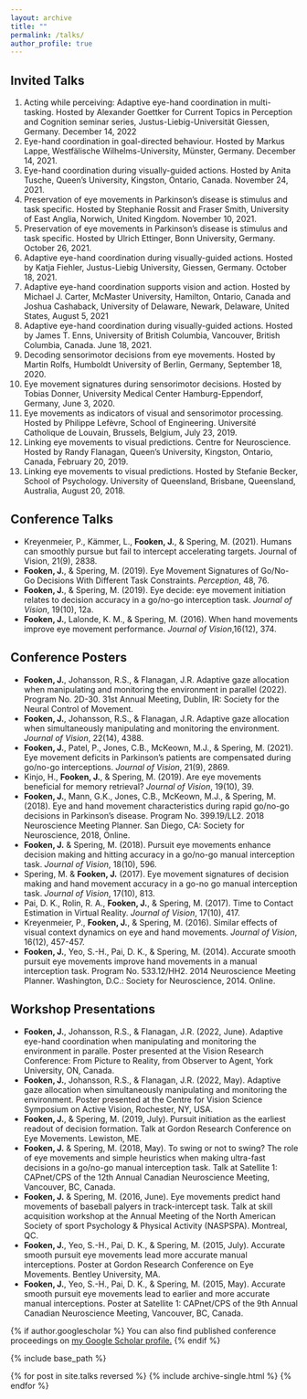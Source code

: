 ```yaml
---
layout: archive
title: ""
permalink: /talks/
author_profile: true
---
```

Invited Talks
------
<ol>
<li> Acting while perceiving: Adaptive eye-hand coordination in multi-tasking. Hosted by Alexander Goettker for Current Topics in Perception and Cognition seminar series, Justus-Liebig-Universität Giessen, Germany. December 14, 2022 </li>
<li> Eye-hand coordination in goal-directed behaviour. Hosted by Markus Lappe, Westfälische Wilhelms-University, Münster, Germany. December 14, 2021. </li>
<li> Eye-hand coordination during visually-guided actions. Hosted by Anita Tusche, Queen’s University, Kingston, Ontario, Canada. November 24, 2021. </li>
<li> Preservation of eye movements in Parkinson’s disease is stimulus and task specific. Hosted by Stephanie Rossit and Fraser Smith, University of East Anglia, Norwich, United Kingdom. November 10, 2021. </li>
<li> Preservation of eye movements in Parkinson’s disease is stimulus and task specific. Hosted by Ulrich Ettinger, Bonn University, Germany. October 26, 2021. </li>
<li> Adaptive eye-hand coordination during visually-guided actions. Hosted by Katja Fiehler, Justus-Liebig University, Giessen, Germany. October 18, 2021. </li>
<li> Adaptive eye-hand coordination supports vision and action. Hosted by Michael J. Carter, McMaster University, Hamilton, Ontario, Canada and Joshua Cashaback, University of Delaware, Newark, Delaware, United States, August 5, 2021 </li>
<li> Adaptive eye-hand coordination during visually-guided actions. Hosted by James T. Enns, University of British Columbia, Vancouver, British Columbia, Canada. June 18, 2021.</li>
<li> Decoding sensorimotor decisions from eye movements. Hosted by Martin Rolfs, Humboldt University of Berlin, Germany, September 18, 2020.</li>
<li> Eye movement signatures during sensorimotor decisions. Hosted by Tobias Donner, University Medical Center Hamburg-Eppendorf, Germany, June 3, 2020.</li>
<li> Eye movements as indicators of visual and sensorimotor processing. Hosted by Philippe Lefèvre, School of Engineering. Université Catholique de Louvain, Brussels, Belgium, July 23, 2019.</li>
<li> Linking eye movements to visual predictions. Centre for Neuroscience. Hosted by Randy Flanagan, Queen’s University, Kingston, Ontario, Canada, February 20, 2019.</li>
<li> Linking eye movements to visual predictions. Hosted by Stefanie Becker, School of Psychology. University of Queensland, Brisbane, Queensland, Australia, August 20, 2018.</li>
</ol>

Conference Talks
------
* Kreyenmeier, P., Kämmer, L., <b>Fooken, J.</b>, & Spering, M. (2021). Humans can smoothly pursue but fail to intercept accelerating targets. Journal of Vision, 21(9), 2838.
* <b>Fooken, J.</b>, & Spering, M. (2019). Eye Movement Signatures of Go/No-Go Decisions With Different Task Constraints. <i>Perception</i>, 48, 76.
* <b>Fooken, J.</b>, & Spering, M. (2019). Eye decide: eye movement initiation relates to decision accuracy in a go/no-go interception task. <i>Journal of Vision</i>, 19(10), 12a.
* <b>Fooken, J.</b>, Lalonde, K. M., & Spering, M. (2016). When hand movements improve eye movement performance. <i>Journal of Vision</i>,16(12), 374.

Conference Posters
------
* <b>Fooken, J.</b>, Johansson, R.S., & Flanagan, J.R. Adaptive gaze allocation when manipulating and monitoring the environment in parallel (2022). Program No. 2D-30. 31st Annual Meeting, Dublin, IR: Society for the Neural Control of Movement.
* <b>Fooken, J.</b>, Johansson, R.S., & Flanagan, J.R. Adaptive gaze allocation when simultaneously manipulating and monitoring the environment. <i>Journal of Vision</i>, 22(14), 4388.
* <b>Fooken, J.</b>, Patel, P., Jones, C.B., McKeown, M.J., & Spering, M. (2021). Eye movement deficits in Parkinson’s patients are compensated during go/no-go interceptions. <i>Journal of Vision</i>, 21(9), 2869.
* Kinjo, H., <b>Fooken, J.</b>, & Spering, M. (2019). Are eye movements beneficial for memory retrieval?  <i>Journal of Vision</i>, 19(10), 39.
* <b>Fooken, J.</b>, Mann, G.K., Jones, C.B., McKeown, M.J., & Spering, M. (2018). Eye and hand movement characteristics during rapid go/no-go decisions in Parkinson’s disease. Program No. 399.19/LL2. 2018 Neuroscience Meeting Planner. San Diego, CA: Society for Neuroscience, 2018, Online.
* <b>Fooken, J.</b> & Spering, M. (2018). Pursuit eye movements enhance decision making and hitting accuracy in a go/no-go manual interception task. <i>Journal of Vision</i>, 18(10), 596.
* Spering, M. & <b>Fooken, J.</b> (2017). Eye movement signatures of decision making and hand movement accuracy in a go-no go manual interception task. <i>Journal of Vision</i>, 17(10), 813.
* Pai, D. K., Rolin, R. A., <b>Fooken, J.</b>, & Spering, M. (2017). Time to Contact Estimation in Virtual Reality.  <i>Journal of Vision</i>, 17(10), 417.
* Kreyenmeier, P., <b>Fooken, J.</b>, & Spering, M. (2016). Similar effects of visual context dynamics on eye and hand movements. <i>Journal of Vision</i>, 16(12), 457-457.
* <b>Fooken, J.</b>, Yeo, S.-H., Pai, D. K., & Spering, M. (2014). Accurate smooth pursuit eye movements improve hand movements in a manual interception task. Program No. 533.12/HH2. 2014 Neuroscience Meeting Planner. Washington, D.C.: Society for Neuroscience, 2014. Online.

Workshop Presentations
------
* <b>Fooken, J.</b>, Johansson, R.S., & Flanagan, J.R. (2022, June). Adaptive eye-hand coordination when manipulating and monitoring the environment in paralle. Poster presented at the Vision Research Conference: From Picture to Reality, from Observer to Agent, York University, ON, Canada.
* <b>Fooken, J.</b>, Johansson, R.S., & Flanagan, J.R. (2022, May). Adaptive gaze allocation when simultaneously manipulating and monitoring the environment. Poster presented at the Centre for Vision Science Symposium on Active Vision, Rochester, NY, USA.
* <b>Fooken, J.</b>, & Spering, M. (2019, July). Pursuit initiation as the earliest readout of decision formation. Talk at Gordon Research Conference on Eye Movements. Lewiston, ME.
* <b>Fooken, J.</b> & Spering, M. (2018, May). To swing or not to swing? The role of eye movements and simple heuristics when making ultra-fast decisions in a go/no-go manual interception task. Talk at Satellite 1: CAPnet/CPS of the 12th Annual Canadian Neuroscience Meeting, Vancouver, BC, Canada.
* <b>Fooken, J.</b> & Spering, M. (2016, June). Eye movements predict hand movements of baseball palyers in track-intercept task. Talk at skill acquisition workshop at the Annual Meeting of the North American Society of sport Psychology & Physical Activity (NASPSPA). Montreal, QC. 
* <b>Fooken, J.</b>, Yeo, S.-H., Pai, D. K., & Spering, M. (2015, July). Accurate smooth pursuit eye movements lead more accurate manual interceptions. Poster at Gordon Research Conference on Eye Movements. Bentley University, MA.
* <b>Fooken, J.</b>, Yeo, S.-H., Pai, D. K., & Spering, M. (2015, May). Accurate smooth pursuit eye movements lead to earlier and more accurate manual interceptions. Poster at Satellite 1: CAPnet/CPS of the 9th Annual Canadian Neuroscience Meeting, Vancouver, BC, Canada.



{% if author.googlescholar %}
  You can also find published conference proceedings on <u><a href="{{author.googlescholar}}">my Google Scholar profile</a>.</u>
{% endif %}

{% include base_path %}

{% for post in site.talks reversed %}
  {% include archive-single.html %}
{% endfor %}
